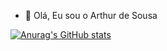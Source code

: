 - 👋 Olá, Eu sou o Arthur de Sousa

[![Anurag's GitHub stats](https://github-readme-stats.vercel.app/api?username=sousa2323)](https://github.com/anuraghazra/github-readme-stats)
